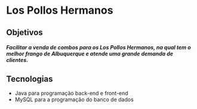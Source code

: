 <h1>Los Pollos Hermanos</h1>
<h2>Objetivos</h2>
<h5>Facilitar a venda de combos para os Los Pollos Hermanos, na qual tem o melhor frango de Albuquerque e atende uma grande demanda de clientes.</h5>
<h2>Tecnologias</h2>
<ul>
  <li>Java para programação back-end e front-end</li>
  <li>MySQL para a programação do banco de dados</li>
</ul>

